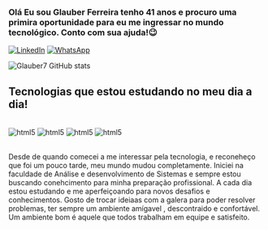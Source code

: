 ### Olá Eu sou Glauber Ferreira tenho 41 anos e procuro uma primira oportunidade  para eu me ingressar no mundo tecnológico. Conto com sua ajuda!😉

[![LinkedIn](https://img.shields.io/badge/LinkedIn-0077B5?style=for-the-badge&logo=linkedin&logoColor=white)](https://www.linkedin.com/in/glauber-ferreira-a314b867)
[![WhatsApp](https://img.shields.io/badge/WhatsApp-25D366?style=for-the-badge&logo=whatsapp&logoColor=white)](https://wa.me/5519992948329)

![Glauber7 GitHub stats](https://github-readme-stats.vercel.app/api?username=Glauber7&show_icons=true&theme=dracula)

## Tecnologias  que estou estudando no meu dia a dia!

<div style="display: inline_block "><br/>
    <img aline="center" alt="html5" src="https://img.shields.io/badge/HTML5-E34F26?style=for-the-badge&logo=html5&logoColor=white"/>
    <img aline="center" alt="html5" src="https://img.shields.io/badge/CSS3-1572B6?style=for-the-badge&logo=css3&logoColor=white"/>
    <img aline="center" alt="html5" src="https://img.shields.io/badge/JavaScript-323330?style=for-the-badge&logo=javascript&logoColor=F7DF1E"/>
    <img aline="center" alt="html5" src="https://img.shields.io/badge/MySQL-00000F?style=for-the-badge&logo=mysql&logoColor=white"/>   
</div><br>

Desde de quando comecei a me interessar pela tecnologia, e reconeheço que foi um pouco tarde, meu mundo mudou completamente.
Iniciei na faculdade de Análise e desenvolvimento de Sistemas e sempre estou buscando conehcimento para minha preparação profissional.
A  cada dia estou estudando e me aperfeiçoando para novos desafios e conhecimentos.
Gosto de trocar ideiaas com  a  galera para poder resolver problemas, ter sempre um ambiente amígavel , descontraido e confortável.
Um ambiente bom é aquele que todos trabalham em equipe e satisfeito.
